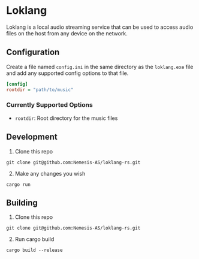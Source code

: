 # Loklang

Loklang is a local audio streaming service that can be used to access audio files on the host from any device on the network.

## Configuration

Create a file named `config.ini` in the same directory as the `loklang.exe` file and add any supported config options to that file.
```ini
[config]
rootdir = "path/to/music"
```

### Currently Supported Options

- `rootdir`: Root directory for the music files

## Development

1. Clone this repo
```shell
git clone git@github.com:Nemesis-AS/loklang-rs.git
```
2. Make any changes you wish
```shell
cargo run
```

## Building

1. Clone this repo
```shell
git clone git@github.com:Nemesis-AS/loklang-rs.git
```
2. Run cargo build
```shell
cargo build --release
```
